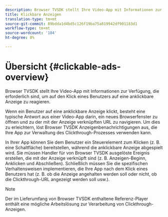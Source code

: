 ```yaml
---
description: Browser TVSDK stellt Ihre Video-App mit Informationen zur Verfügung, die erforderlich sind, um auf den Klick eines Benutzers auf eine anklickbare Anzeige zu reagieren.
title: Klickbare Anzeigen
translation-type: tm+mt
source-git-commit: 89bdda1d4bd5c126f19ba75a819942df901183d1
workflow-type: tm+mt
source-wordcount: '184'
ht-degree: 0%

---
```



# Übersicht {#clickable-ads-overview}

Browser TVSDK stellt Ihre Video-App mit Informationen zur Verfügung, die erforderlich sind, um auf den Klick eines Benutzers auf eine anklickbare Anzeige zu reagieren.

Wenn ein Benutzer auf eine anklickbare Anzeige klickt, besteht eine typische Antwort aus einer Video-App darin, ein neues Browserfenster zu öffnen und zu der mit der Anzeige verknüpften URL zu navigieren. Um dies zu erleichtern, löst Browser TVSDK Anzeigenbenachrichtigungen aus, die Ihre App zur Verwaltung des Clickthrough-Prozesses verwenden kann.

In Ihrer App können Sie dem Benutzer ein Steuerelement zum Klicken (z. B. eine Schaltfläche) bereitstellen, während die anklickbare Anzeige abgespielt wird. Sie müssen Handler für von Browser TVSDK ausgelöste Ereignis erstellen, die mit der Anzeige verknüpft sind (z. B. Anzeigen-Beginn, Anklicken und Abschließen). Schließlich müssen Sie die spezifischen Verhaltensweisen implementieren, die Ihre App nach dem Klick eines Benutzers hat (z. B. ob die Anzeige angehalten werden soll oder nicht, ob die Clickthrough-URL angezeigt werden soll usw.).

>[!NOTE]
>
>Der im Lieferumfang von Browser TVSDK enthaltene Referenz-Player enthält eine mögliche Arbeitslösung zur Verarbeitung von Clickthrough-Anzeigen.